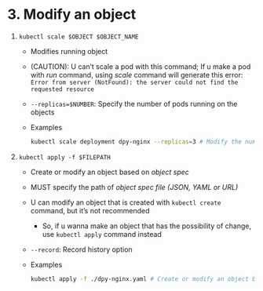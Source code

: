 # 3. Modify an object

1. `kubectl scale $OBJECT $OBJECT_NAME`
    - Modifies running object
    - (CAUTION): U can’t scale a pod with this command; If u make a pod with *run* command, using *scale* command will generate this error: `Error from server (NotFound): the server could not find the requested resource`
    - `--replicas=$NUMBER`: Specify the number of pods running on the objects
    - Examples
        
        ```bash
        kubectl scale deployment dpy-nginx --replicas=3 # Modify the number of pods in the "dpy-nginx" deployment
        ```
        
2. `kubectl apply -f $FILEPATH`
    - Create or modify an object based on *object spec*
    - MUST specify the path of *object spec* *file (JSON, YAML or URL)*
    - U can modify an object that is created with `kubectl create` command, but it’s not recommended
        - So, if u wanna make an object that has the possibility of change, use `kubectl apply` command instead
    - `--record`: Record history option
    - Examples
        
        ```bash
        kubectl apply -f ./dpy-nginx.yaml # Create or modify an object based on "dpy-nginx.yaml" object spec file
        ```